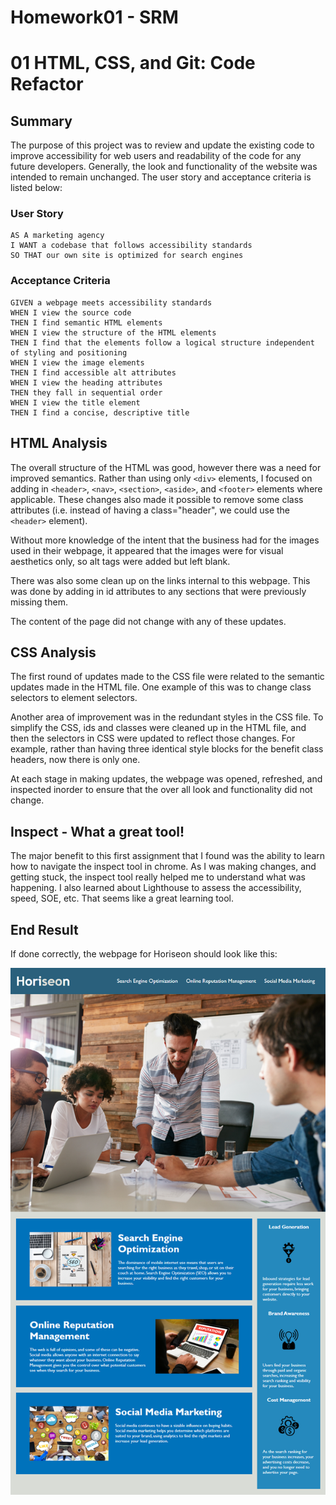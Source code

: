 # Homework01 - SRM

# 01 HTML, CSS, and Git: Code Refactor

## Summary

The purpose of this project was to review and update the existing code to improve accessibility for web users and readability of the code for any future developers. Generally, the look and functionality of the website was intended to remain unchanged. The user story and acceptance criteria is listed below: 

### User Story

```
AS A marketing agency
I WANT a codebase that follows accessibility standards
SO THAT our own site is optimized for search engines
```

### Acceptance Criteria

```
GIVEN a webpage meets accessibility standards
WHEN I view the source code
THEN I find semantic HTML elements
WHEN I view the structure of the HTML elements
THEN I find that the elements follow a logical structure independent of styling and positioning
WHEN I view the image elements
THEN I find accessible alt attributes
WHEN I view the heading attributes
THEN they fall in sequential order
WHEN I view the title element
THEN I find a concise, descriptive title
```

## HTML Analysis

The overall structure of the HTML was good, however there was a need for improved semantics. Rather than using only `<div>` elements, I focused on adding in `<header>`, `<nav>`, `<section>`, `<aside>`, and `<footer>` elements where applicable. These changes also made it possible to remove some class attributes (i.e. instead of having a class="header", we could use the `<header>` element).

Without more knowledge of the intent that the business had for the images used in their webpage, it appeared that the images were for visual aesthetics only, so alt tags were added but left blank. 

There was also some clean up on the links internal to this webpage. This was done by adding in id attributes to any sections that were previously missing them.

The content of the page did not change with any of these updates. 

## CSS Analysis

The first round of updates made to the CSS file were related to the semantic updates made in the HTML file.
One example of this was to change class selectors to element selectors. 

Another area of improvement was in the redundant styles in the CSS file. To simplify the CSS, ids and classes were cleaned up in the HTML file, and then the selectors in CSS were updated to reflect those changes. For example, rather than having three identical style blocks for the benefit class headers, now there is only one. 

At each stage in making updates, the webpage was opened, refreshed, and inspected inorder to ensure that the over all look and functionality did not change. 

## Inspect - What a great tool!

The major benefit to this first assignment that I found was the ability to learn how to navigate the inspect tool in chrome. As I was making changes, and getting stuck, the inspect tool really helped me to understand what was happening. I also learned about Lighthouse to assess the accessibility, speed, SOE, etc. That seems like a great learning tool. 

## End Result
If done correctly, the webpage for Horiseon should look like this:

![The Horiseon webpage includes a navigation bar, a header image, and cards with text and images at the bottom of the page.](/assets/01-html-css-git-homework-demo.png)

